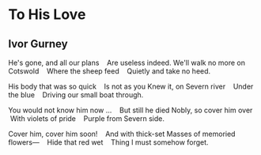 # To His Love
## Ivor Gurney
He's gone, and all our plans
   Are useless indeed.
We'll walk no more on Cotswold
   Where the sheep feed
   Quietly and take no heed.

His body that was so quick
   Is not as you
Knew it, on Severn river
   Under the blue
   Driving our small boat through.

You would not know him now ...
   But still he died
Nobly, so cover him over
   With violets of pride
   Purple from Severn side.

Cover him, cover him soon!
   And with thick-set
Masses of memoried flowers—
   Hide that red wet
   Thing I must somehow forget.